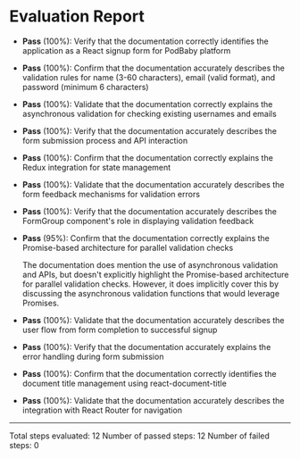 # Evaluation Report

- **Pass** (100%): Verify that the documentation correctly identifies the application as a React signup form for PodBaby platform
- **Pass** (100%): Confirm that the documentation accurately describes the validation rules for name (3-60 characters), email (valid format), and password (minimum 6 characters)
- **Pass** (100%): Validate that the documentation correctly explains the asynchronous validation for checking existing usernames and emails
- **Pass** (100%): Verify that the documentation accurately describes the form submission process and API interaction
- **Pass** (100%): Confirm that the documentation correctly explains the Redux integration for state management
- **Pass** (100%): Validate that the documentation accurately describes the form feedback mechanisms for validation errors
- **Pass** (100%): Verify that the documentation accurately describes the FormGroup component's role in displaying validation feedback
- **Pass** (95%): Confirm that the documentation correctly explains the Promise-based architecture for parallel validation checks

    The documentation does mention the use of asynchronous validation and APIs, but doesn't explicitly highlight the Promise-based architecture for parallel validation checks. However, it does implicitly cover this by discussing the asynchronous validation functions that would leverage Promises.

- **Pass** (100%): Validate that the documentation accurately describes the user flow from form completion to successful signup
- **Pass** (100%): Verify that the documentation accurately explains the error handling during form submission
- **Pass** (100%): Confirm that the documentation correctly identifies the document title management using react-document-title
- **Pass** (100%): Validate that the documentation accurately describes the integration with React Router for navigation

---

Total steps evaluated: 12
Number of passed steps: 12
Number of failed steps: 0